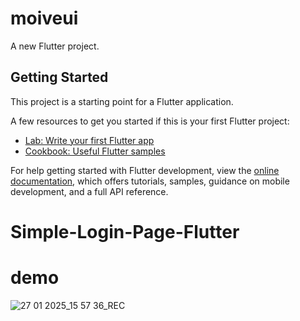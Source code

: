 # moiveui

A new Flutter project.

## Getting Started

This project is a starting point for a Flutter application.

A few resources to get you started if this is your first Flutter project:

- [Lab: Write your first Flutter app](https://docs.flutter.dev/get-started/codelab)
- [Cookbook: Useful Flutter samples](https://docs.flutter.dev/cookbook)

For help getting started with Flutter development, view the
[online documentation](https://docs.flutter.dev/), which offers tutorials,
samples, guidance on mobile development, and a full API reference.
# Simple-Login-Page-Flutter

# demo
![27 01 2025_15 57 36_REC](https://github.com/user-attachments/assets/3747b7b7-e919-4d72-a651-72e36848469f)
